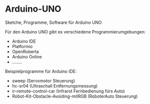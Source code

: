 # Arduino-UNO
Sketche, Programme, Software für Arduino UNO

Für den Arduino UNO gibt es verschiedene Programmierumgebungen:

- Arduino IDE 
- Platformio
- OpenRoberta
- Arduino Online
- ........

Beispielprogramme für Arduino IDE:
- sweep (Servomotor Steuerung)
- hc-sr04 (Ultraschall Entfernungsmessung)
- ir-remote-control-car (Infrarot Fernbedienung fürs Auto)
- Robot-Kit-Obstacle-Avoiding-mitRGB (RoboterAuto Steuerung)
